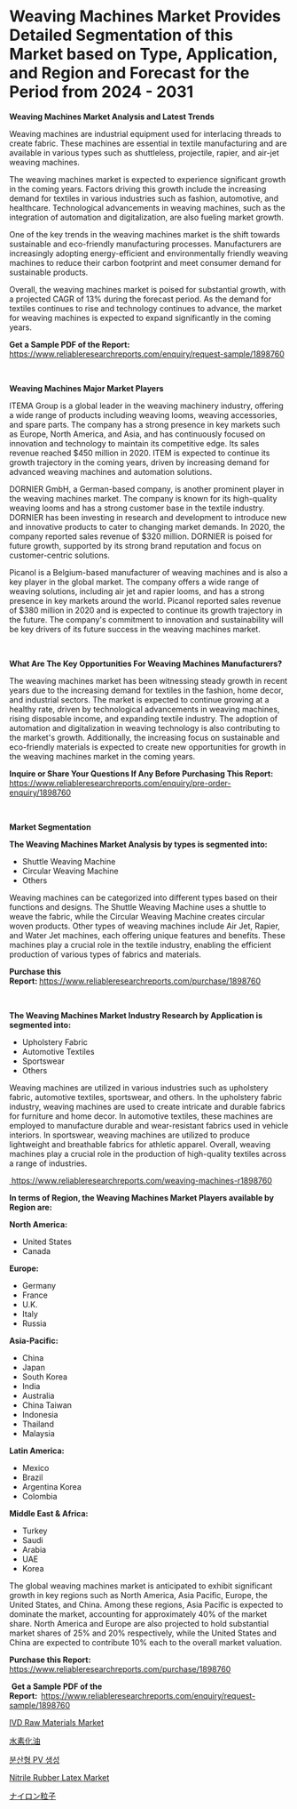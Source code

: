 <p><h1>Weaving Machines Market Provides Detailed Segmentation of this Market based on Type, Application, and Region and Forecast for the Period from 2024 - 2031</h1></p><p><strong>Weaving Machines Market Analysis and Latest Trends</strong></p>
<p><p>Weaving machines are industrial equipment used for interlacing threads to create fabric. These machines are essential in textile manufacturing and are available in various types such as shuttleless, projectile, rapier, and air-jet weaving machines.</p><p>The weaving machines market is expected to experience significant growth in the coming years. Factors driving this growth include the increasing demand for textiles in various industries such as fashion, automotive, and healthcare. Technological advancements in weaving machines, such as the integration of automation and digitalization, are also fueling market growth.</p><p>One of the key trends in the weaving machines market is the shift towards sustainable and eco-friendly manufacturing processes. Manufacturers are increasingly adopting energy-efficient and environmentally friendly weaving machines to reduce their carbon footprint and meet consumer demand for sustainable products.</p><p>Overall, the weaving machines market is poised for substantial growth, with a projected CAGR of 13% during the forecast period. As the demand for textiles continues to rise and technology continues to advance, the market for weaving machines is expected to expand significantly in the coming years.</p></p>
<p><strong>Get a Sample PDF of the Report:&nbsp;</strong> <a href="https://www.reliableresearchreports.com/enquiry/request-sample/1898760">https://www.reliableresearchreports.com/enquiry/request-sample/1898760</a></p>
<p>&nbsp;</p>
<p><strong>Weaving Machines Major Market Players</strong></p>
<p><p>ITEMA Group is a global leader in the weaving machinery industry, offering a wide range of products including weaving looms, weaving accessories, and spare parts. The company has a strong presence in key markets such as Europe, North America, and Asia, and has continuously focused on innovation and technology to maintain its competitive edge. Its sales revenue reached $450 million in 2020. ITEM is expected to continue its growth trajectory in the coming years, driven by increasing demand for advanced weaving machines and automation solutions.</p><p>DORNIER GmbH, a German-based company, is another prominent player in the weaving machines market. The company is known for its high-quality weaving looms and has a strong customer base in the textile industry. DORNIER has been investing in research and development to introduce new and innovative products to cater to changing market demands. In 2020, the company reported sales revenue of $320 million. DORNIER is poised for future growth, supported by its strong brand reputation and focus on customer-centric solutions.</p><p>Picanol is a Belgium-based manufacturer of weaving machines and is also a key player in the global market. The company offers a wide range of weaving solutions, including air jet and rapier looms, and has a strong presence in key markets around the world. Picanol reported sales revenue of $380 million in 2020 and is expected to continue its growth trajectory in the future. The company's commitment to innovation and sustainability will be key drivers of its future success in the weaving machines market.</p></p>
<p>&nbsp;</p>
<p><strong>What Are The Key Opportunities For Weaving Machines Manufacturers?</strong></p>
<p><p>The weaving machines market has been witnessing steady growth in recent years due to the increasing demand for textiles in the fashion, home decor, and industrial sectors. The market is expected to continue growing at a healthy rate, driven by technological advancements in weaving machines, rising disposable income, and expanding textile industry. The adoption of automation and digitalization in weaving technology is also contributing to the market's growth. Additionally, the increasing focus on sustainable and eco-friendly materials is expected to create new opportunities for growth in the weaving machines market in the coming years.</p></p>
<p><strong>Inquire or Share Your Questions If Any Before Purchasing This Report:</strong> <a href="https://www.reliableresearchreports.com/enquiry/pre-order-enquiry/1898760">https://www.reliableresearchreports.com/enquiry/pre-order-enquiry/1898760</a></p>
<p>&nbsp;</p>
<p><strong>Market Segmentation</strong></p>
<p><strong>The Weaving Machines Market Analysis by types is segmented into:</strong></p>
<p><ul><li>Shuttle Weaving Machine</li><li>Circular Weaving Machine</li><li>Others</li></ul></p>
<p><p>Weaving machines can be categorized into different types based on their functions and designs. The Shuttle Weaving Machine uses a shuttle to weave the fabric, while the Circular Weaving Machine creates circular woven products. Other types of weaving machines include Air Jet, Rapier, and Water Jet machines, each offering unique features and benefits. These machines play a crucial role in the textile industry, enabling the efficient production of various types of fabrics and materials.</p></p>
<p><strong>Purchase this Report:&nbsp;</strong><a href="https://www.reliableresearchreports.com/purchase/1898760">https://www.reliableresearchreports.com/purchase/1898760</a></p>
<p>&nbsp;</p>
<p><strong>The Weaving Machines Market Industry Research by Application is segmented into:</strong></p>
<p><ul><li>Upholstery Fabric</li><li>Automotive Textiles</li><li>Sportswear</li><li>Others</li></ul></p>
<p><p>Weaving machines are utilized in various industries such as upholstery fabric, automotive textiles, sportswear, and others. In the upholstery fabric industry, weaving machines are used to create intricate and durable fabrics for furniture and home decor. In automotive textiles, these machines are employed to manufacture durable and wear-resistant fabrics used in vehicle interiors. In sportswear, weaving machines are utilized to produce lightweight and breathable fabrics for athletic apparel. Overall, weaving machines play a crucial role in the production of high-quality textiles across a range of industries.</p></p>
<p><a href="https://www.reliableresearchreports.com/weaving-machines-r1898760">&nbsp;https://www.reliableresearchreports.com/weaving-machines-r1898760</a></p>
<p><strong>In terms of Region, the Weaving Machines Market Players available by Region are:</strong></p>
<p>
    <p> <strong> North America: </strong>
        <ul>
            <li>United States</li>
            <li>Canada</li>
        </ul>
        </p> 
    <p> <strong> Europe: </strong>
        <ul>
            <li>Germany</li>
            <li>France</li>
            <li>U.K.</li>
            <li>Italy</li>
            <li>Russia</li>
        </ul>
        </p> 
    <p> <strong> Asia-Pacific: </strong>
        <ul>
            <li>China</li>
            <li>Japan</li>
            <li>South Korea</li>
            <li>India</li>
            <li>Australia</li>
            <li>China Taiwan</li>
            <li>Indonesia</li>
            <li>Thailand</li>
            <li>Malaysia</li>
        </ul>
        </p> 
    <p> <strong> Latin America: </strong>
        <ul>
            <li>Mexico</li>
            <li>Brazil</li>
            <li>Argentina Korea</li>
            <li>Colombia</li>
        </ul>
        </p> 
    <p> <strong> Middle East & Africa: </strong>
        <ul>
            <li>Turkey</li>
            <li>Saudi</li>
            <li>Arabia</li>
            <li>UAE</li>
            <li>Korea</li>
        </ul>
    </p>
    </p>
<p><p>The global weaving machines market is anticipated to exhibit significant growth in key regions such as North America, Asia Pacific, Europe, the United States, and China. Among these regions, Asia Pacific is expected to dominate the market, accounting for approximately 40% of the market share. North America and Europe are also projected to hold substantial market shares of 25% and 20% respectively, while the United States and China are expected to contribute 10% each to the overall market valuation.</p></p>
<p><strong>Purchase this Report: </strong><a href="https://www.reliableresearchreports.com/purchase/1898760">https://www.reliableresearchreports.com/purchase/1898760</a></p>
<p>&nbsp;<strong>Get a Sample PDF of the Report:&nbsp;&nbsp;</strong><a href="https://www.reliableresearchreports.com/enquiry/request-sample/1898760">https://www.reliableresearchreports.com/enquiry/request-sample/1898760</a></p>
<p><strong></strong></p>
<p><p><a href="https://issuu.com/reportprime-2/docs/ivd-raw-materials-market-size-2030.pptx">IVD Raw Materials Market</a></p><p><a href="https://medium.com/@eduardoramez/%E6%B0%B4%E7%B4%A0%E6%B7%BB%E5%8A%A0%E6%B2%B9%E5%B8%82%E5%A0%B4-%E7%A8%AE%E9%A1%9E-%E5%BF%9C%E7%94%A8-%E5%9C%B0%E7%90%86%E3%81%AB%E3%82%88%E3%82%8B%E5%8C%85%E6%8B%AC%E7%9A%84%E3%81%AA%E8%A9%95%E4%BE%A1-c7fd745e65d9">水素化油</a></p><p><a href="https://medium.com/@jenniferstanley2022/2024-2031-%EA%B8%B0%EA%B0%84%EC%9D%84-%EC%9C%84%ED%95%9C-%EB%B6%84%EC%82%B0%ED%98%95-%ED%83%9C%EC%96%91%EA%B4%91-%EB%B0%9C%EC%A0%84-%EC%8B%9C%EC%9E%A5-%EB%8F%99%ED%96%A5-%EB%B0%8F-%EC%8B%9C%EC%9E%A5-%EB%B6%84%EC%84%9D-%EC%98%88%EC%B8%A1-602ff9c0987b">분산형 PV 생성</a></p><p><a href="https://issuu.com/reportprime-2/docs/nitrile-rubber-latex-market-size-2030.pptx">Nitrile Rubber Latex Market</a></p><p><a href="https://github.com/nemesis2824/Market-Research-Report-List-1/blob/main/343725522144.md">ナイロン粒子</a></p></p>
